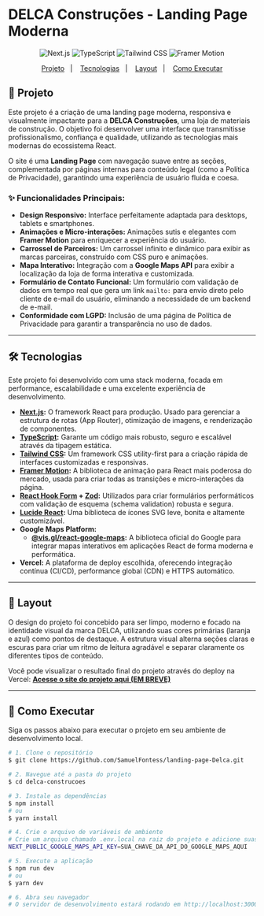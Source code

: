 # DELCA Construções - Landing Page Moderna

<p align="center">
  <img src="https://img.shields.io/badge/Next.js-14.x-black?style=for-the-badge&logo=next.js&logoColor=white" alt="Next.js">
  <img src="https://img.shields.io/badge/TypeScript-5.x-blue?style=for-the-badge&logo=typescript&logoColor=white" alt="TypeScript">
  <img src="https://img.shields.io/badge/Tailwind_CSS-3.x-38B2AC?style=for-the-badge&logo=tailwind-css&logoColor=white" alt="Tailwind CSS">
  <img src="https://img.shields.io/badge/Framer_Motion-11.x-f864c1?style=for-the-badge&logo=framer&logoColor=white" alt="Framer Motion">
</p>

<p align="center">
  <a href="#-projeto">Projeto</a>&nbsp;&nbsp;&nbsp;|&nbsp;&nbsp;&nbsp;
  <a href="#-tecnologias">Tecnologias</a>&nbsp;&nbsp;&nbsp;|&nbsp;&nbsp;&nbsp;
  <a href="#-layout">Layout</a>&nbsp;&nbsp;&nbsp;|&nbsp;&nbsp;&nbsp;
  <a href="#-como-executar">Como Executar</a>
</p>

## 🚀 Projeto

Este projeto é a criação de uma landing page moderna, responsiva e visualmente impactante para a **DELCA Construções**, uma loja de materiais de construção. O objetivo foi desenvolver uma interface que transmitisse profissionalismo, confiança e qualidade, utilizando as tecnologias mais modernas do ecossistema React.

O site é uma **Landing Page** com navegação suave entre as seções, complementada por páginas internas para conteúdo legal (como a Política de Privacidade), garantindo uma experiência de usuário fluida e coesa.

### ✨ Funcionalidades Principais:
- **Design Responsivo:** Interface perfeitamente adaptada para desktops, tablets e smartphones.
- **Animações e Micro-interações:** Animações sutis e elegantes com **Framer Motion** para enriquecer a experiência do usuário.
- **Carrossel de Parceiros:** Um carrossel infinito e dinâmico para exibir as marcas parceiras, construído com CSS puro e animações.
- **Mapa Interativo:** Integração com a **Google Maps API** para exibir a localização da loja de forma interativa e customizada.
- **Formulário de Contato Funcional:** Um formulário com validação de dados em tempo real que gera um link `mailto:` para envio direto pelo cliente de e-mail do usuário, eliminando a necessidade de um backend de e-mail.
- **Conformidade com LGPD:** Inclusão de uma página de Política de Privacidade para garantir a transparência no uso de dados.

---

## 🛠️ Tecnologias

Este projeto foi desenvolvido com uma stack moderna, focada em performance, escalabilidade e uma excelente experiência de desenvolvimento.

- **[Next.js](https://nextjs.org/ ):** O framework React para produção. Usado para gerenciar a estrutura de rotas (App Router), otimização de imagens, e renderização de componentes.
- **[TypeScript](https://www.typescriptlang.org/ ):** Garante um código mais robusto, seguro e escalável através da tipagem estática.
- **[Tailwind CSS](https://tailwindcss.com/ ):** Um framework CSS utility-first para a criação rápida de interfaces customizadas e responsivas.
- **[Framer Motion](https://www.framer.com/motion/ ):** A biblioteca de animação para React mais poderosa do mercado, usada para criar todas as transições e micro-interações da página.
- **[React Hook Form](https://react-hook-form.com/ ) + [Zod](https://zod.dev/ ):** Utilizados para criar formulários performáticos com validação de esquema (schema validation) robusta e segura.
- **[Lucide React](https://lucide.dev/ ):** Uma biblioteca de ícones SVG leve, bonita e altamente customizável.
- **Google Maps Platform:**
  - **[@vis.gl/react-google-maps](https://vis.gl/docs/react-google-maps ):** A biblioteca oficial do Google para integrar mapas interativos em aplicações React de forma moderna e performática.
- **Vercel:** A plataforma de deploy escolhida, oferecendo integração contínua (CI/CD), performance global (CDN) e HTTPS automático.

---

## 🎨 Layout

O design do projeto foi concebido para ser limpo, moderno e focado na identidade visual da marca DELCA, utilizando suas cores primárias (laranja e azul) como pontos de destaque. A estrutura visual alterna seções claras e escuras para criar um ritmo de leitura agradável e separar claramente os diferentes tipos de conteúdo.

Você pode visualizar o resultado final do projeto através do deploy na Vercel:
**[Acesse o site do projeto aqui (EM BREVE)]( )** 

---

## 🚀 Como Executar

Siga os passos abaixo para executar o projeto em seu ambiente de desenvolvimento local.

```bash
# 1. Clone o repositório
$ git clone https://github.com/SamuelFontess/landing-page-Delca.git

# 2. Navegue até a pasta do projeto
$ cd delca-construcoes

# 3. Instale as dependências
$ npm install
# ou
$ yarn install

# 4. Crie o arquivo de variáveis de ambiente
# Crie um arquivo chamado .env.local na raiz do projeto e adicione suas chaves da API do Google.
NEXT_PUBLIC_GOOGLE_MAPS_API_KEY=SUA_CHAVE_DA_API_DO_GOOGLE_MAPS_AQUI

# 5. Execute a aplicação
$ npm run dev
# ou
$ yarn dev

# 6. Abra seu navegador
# O servidor de desenvolvimento estará rodando em http://localhost:3000
```
